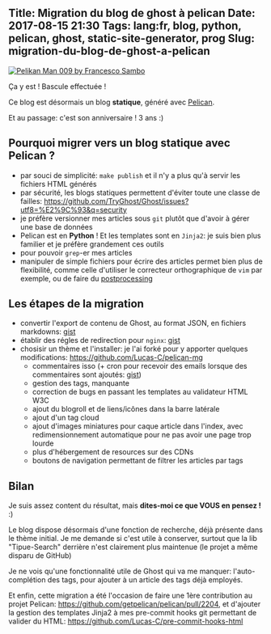 Title: Migration du blog de ghost à pelican
Date: 2017-08-15 21:30
Tags: lang:fr, blog, python, pelican, ghost, static-site-generator, prog
Slug: migration-du-blog-de-ghost-a-pelican
---

[![Pelikan Man 009 by Francesco Sambo](images/2017/08/ghost2pelican.png)](https://www.artlimited.net/image/fr/219453)

Ça y est ! Bascule effectuée !

Ce blog est désormais un blog **statique**, généré avec [Pelican](https://blog.getpelican.com/).

Et au passage: c'est son anniversaire ! 3 ans :)


## Pourquoi migrer vers un blog statique avec Pelican ?

- par souci de simplicité: `make publish` et il n'y a plus qu'à servir les fichiers HTML générés
- par sécurité, les blogs statiques permettent d'éviter toute une classe de failles: <https://github.com/TryGhost/Ghost/issues?utf8=%E2%9C%93&q=security>
- je préfère versionner mes articles sous `git` plutôt que d'avoir à gérer une base de données
- Pelican est en **Python** ! Et les templates sont en `Jinja2`: je suis bien plus familier et je préfère grandement ces outils
- pour pouvoir `grep`-er mes articles
- manipuler de simple fichiers pour écrire des articles permet bien plus de flexibilité, comme celle d'utiliser le correcteur orthographique de `vim` par exemple, ou de faire du [postprocessing](https://github.com/Lucas-C/ludochaordic/blob/master/tasks.py#L94)

## Les étapes de la migration

- convertir l'export de contenu de Ghost, au format JSON, en fichiers markdowns: [gist](https://gist.github.com/Lucas-C/7bd26443669bfe369107c03be8b05bb2)
- établir des régles de redirection pour `nginx`: [gist](https://gist.github.com/Lucas-C/d3ff24ca636e09241eb5eea18e5a4c72)
- chosisir un thème et l'installer: je l'ai forké pour y apporter quelques modifications: <https://github.com/Lucas-C/pelican-mg>
    * commentaires isso (+ cron pour recevoir des emails lorsque des commentaires sont ajoutés: [gist](https://gist.github.com/Lucas-C/42373e6451a28e4c59026c129c1abb73))
    * gestion des tags, manquante
    * correction de bugs en passant les templates au validateur HTML W3C
    * ajout du blogroll et de liens/icônes dans la barre latérale
    * ajout d'un tag cloud
    * ajout d'images miniatures pour caque article dans l'index, avec redimensionnement automatique pour ne pas avoir une page trop lourde
    * plus d'hébergement de resources sur des CDNs
    * boutons de navigation permettant de filtrer les articles par tags

## Bilan

Je suis assez content du résultat, mais **dites-moi ce que VOUS en pensez !** :)

Le blog dispose désormais d'une fonction de recherche, déjà présente dans le thème initial.
Je me demande si c'est utile à conserver, surtout que la lib "Tipue-Search" derrière n'est clairement plus maintenue (le projet a même disparu de GitHub)

Je ne vois qu'une fonctionnalité utile de Ghost qui va me manquer: l'auto-complétion des tags, pour ajouter à un article des tags déjà employés.

Et enfin, cette migration a été l'occasion de faire une 1ère contribution au projet Pelican: <https://github.com/getpelican/pelican/pull/2204>,
et d'ajouter la gestion des templates Jinja2 à mes pre-commit hooks git permettant de valider du HTML: <https://github.com/Lucas-C/pre-commit-hooks-html>
